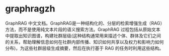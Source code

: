 # graphragzh
GraphRAG 中文文档。GraphRAG是一种结构化的、分层的检索增强生成（RAG）方法，而不是使用纯文本片段的语义搜索方法。GraphRAG 过程包括从原始文本中提取出知识图谱，构建社群层级(这种结构通常用来描述个体、群体及它们之间的关系，帮助理解信息如何在社群内部传播、知识如何共享以及权力和影响力如何分布)，为这些社群层级生成摘要，然后在执行基于 RAG 的任务时利用这些结构。
